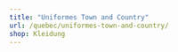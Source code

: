 ```yaml
---
title: "Uniformes Town and Country"
url: /quebec/uniformes-town-and-country/
shop: Kleidung
---
```

